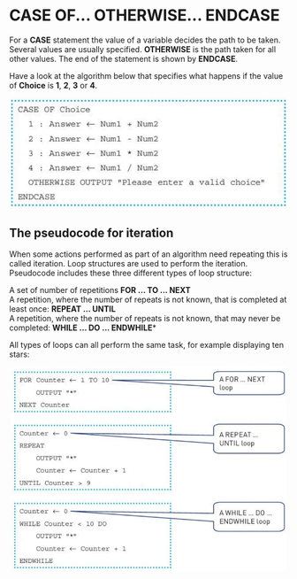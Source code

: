 # CASE OF... OTHERWISE... ENDCASE  
For a **CASE** statement the value of a variable decides the path to be taken.  
Several values are usually specified. **OTHERWISE** is the path taken for all other values. The end of the statement is shown by **ENDCASE**.  

Have a look at the algorithm below that specifies what happens if the value of **Choice** is **1**, **2**, **3** or **4**.  

<div align="center"> 
  <img src="https://github.com/DeniCastro/CompSciAEA/blob/ProgramDevelopmentCycle/CASE%20OF%20Choice.jpg" alt="CASE OF Choice" width="500"> 
</div>
  
## The pseudocode for iteration  
When some actions performed as part of an algorithm need repeating this is called iteration. Loop structures are used to perform the iteration.  
Pseudocode includes these three different types of loop structure:  

A set of number of repetitions **FOR ... TO ... NEXT**  
A repetition, where the number of repeats is not known, that is completed at least once: **REPEAT ... UNTIL**  
A repetition, where the number of repeats is not known, that may never be completed: **WHILE ... DO ... ENDWHILE***  

All types of loops can all perform the same task, for example displaying ten stars:  
  
<div align="center"> 
  <img src="https://github.com/DeniCastro/CompSciAEA/blob/ProgramDevelopmentCycle/loop_structure.jpg" alt="CASE OF Choice" width="500"> 
</div>


  
